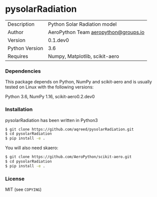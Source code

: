 # pysolarRadiation
|  |  |
| ------ | ------ |
| Description | Python Solar Radiation model |
| Author | AeroPython Team <aeropython@groups.io> |
| Version | 0.1.dev0 |
| Python Version | 3.6 |
| Requires | Numpy, Matplotlib, scikit-aero |

### Dependencies
This package depends on Python, NumPy and scikit-aero and is usually tested on Linux with the following versions:

Python 3.6, NumPy 1.16, scikit-aero0.2.dev0

### Installation

pysolarRadiation has been written in Python3

```sh
$ git clone https://github.com/aqreed/pysolarRadiation.git
$ cd pysolarRadiation
$ pip install -e .
```

You will also need skaero:

```sh
$ git clone https://github.com/AeroPython/scikit-aero.git
$ cd pysolarRadiation
$ pip install -e .
```

### License

MIT (see `COPYING`)